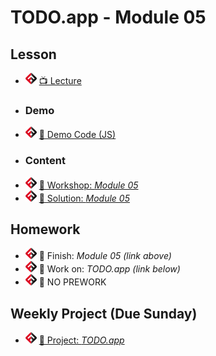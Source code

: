 # TODO.app - Module 05

## Lesson
- ![FSA](/logo.png) [📺 Lecture ](https://www.youtube.com/watch?v=6S5tN42yRb0&list=PL9NTD5QQdssXTarkBujHENSDgUVBIoFX8&index=22)
- ### Demo
- ![FSA](/logo.png) [👾 Demo Code (JS)](demo.js)
- ### Content
- ![FSA](/logo.png) [🔬 Workshop: *Module 05*](https://learn.fullstackacademy.com/workshop/5e56dbd1f2dcba00048f0cd5/landing)
- ![FSA](/logo.png) [👾 Solution: *Module 05*](https://learn.fullstackacademy.com/workshop/5e56dbd1f2dcba00048f0cd5/content/5e56dbd1f2dcba00048f0ce2/text)

## Homework
- ![FSA](/logo.png) 🔬 Finish: *Module 05 (link above)*
- ![FSA](/logo.png) 🔬 Work on: *TODO.app (link below)*
- ![FSA](/logo.png) 📖 NO PREWORK

## Weekly Project (Due Sunday)
- ![FSA](/logo.png) [🔬 Project: *TODO.app*](https://learn.fullstackacademy.com/workshop/5e56d920f2dcba00048f0c06/content/5e58161d4923a00004f9a597/text)
